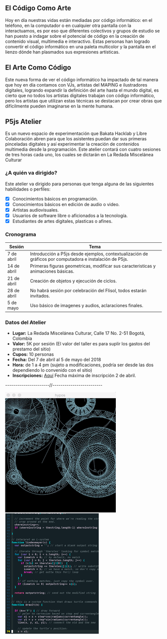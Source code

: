 ## El Código Como Arte

Hoy en día nuestras vidas están mediadas por código informático: en el teléfono, en la computador o en cualquier otra pantalla con la interactuamos, es por eso  que diferentes colectivos y grupos de estudio se han puesto a indagar sobre el potencial de código en la creación de contenido visual, multimedia e interactivo.
Estas personas han logrado convertir el código informático en una paleta multicolor y la pantalla en el lienzo dónde han plasmados sus expresiones artísticas.

## El Arte Como Código

Este nueva forma de ver el código informático ha impactado de tal manera que hoy en día contamos con VJs, artistas del MAPING e ilustradores digitales, logrando expandir la definición del arte hasta el mundo digital, es cierto que no todos los artistas digitales trabajan con código informático, pero los artistas que utilizan estas técnicas se destacan por crear obras que difícilmente pueden imaginarse en la mente humana.

## P5js Atelier

Es un nuevo espacio de experimentación que Bakata Hacklab y Libre Colaboración abren para que los asistentes puedan dar sus primeras pinceladas digitales y así experimentar la creación de contenidos multimedia desde la programación. Este atelier contará con cuatro sesiones de tres horas cada uno, los cuales se dictarán en La Redada Miscelánea Culturar

### ¿A quién va dirigido?

Este atelier va dirigido para personas que tenga alguna de las siguientes habilidades o perfiles: 

* [x] Conocimientos básicos en programación.
* [x] Conocimientos básicos en edición de audio o video.
* [x] Artistas audiovisuales.
* [x] Usuarios de software libre o aficionados a la tecnología.
* [x] Estudiantes de artes digitales, plasticas o afines.

### Cronograma

Sesión | Tema
------ | -----
7 de abril | Introducción a P5js desde ejemplos, contextualización de gráficos por computadora e instalación de P5js. 
14 de abril | Primeras figuras geometricas, modificar sus caracteristicas y animaciones básicas.
21 de abril | Creación de objetos y ejecución de ciclos.
28 de abril | No habrá sesión por celebración del Flisol, todos estarán invitados.
5 de mayo | Uso básico de imagenes y audios, aclaraciones finales.

### Datos del Atelier

* **Lugar:** La Redada Miscelánea Culturar, Calle 17 No. 2-51 Bogotá, Colombia
* **Valor:** 5K por sesión (El valor del taller es para suplir los gastos del prestamo del sitio)
* **Cupos:** 10 personas
* **Fecha:** Del 7 de abril al 5 de mayo del 2018
* **Hora:** de 1 a 4 pm (sujeto a modificaciones, podría ser desde las dos dependiendo lo convenido con el sitio)
* **Inscripciones:** [Aquí](https://docs.google.com/forms/d/e/1FAIpQLScjQvu_4SOFlIU3IRKTRFf0wrcb3_UDEP5sTT9QB54BXgGXJQ/viewform?usp=sf_link) Fecha máxima de inscripción 2 de abril.

----------------------//-------------------------

![](giphy.gif) ![](codigo.png)
